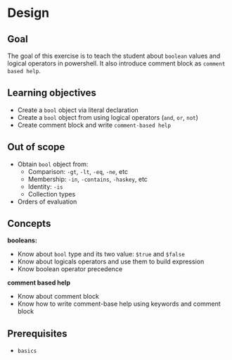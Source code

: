 # Design

## Goal

The goal of this exercise is to teach the student about `boolean` values and logical operators in powershell.
It also introduce comment block as `comment based help`.


## Learning objectives

- Create a `bool` object via literal declaration
- Create a `bool` object from using logical operators (`and`, `or`, `not`)
- Create comment block and write `comment-based help`


## Out of scope

- Obtain `bool` object from:
    - Comparison: `-gt`, `-lt`, `-eq`, `-ne`, etc
    - Membership: `-in`, `-contains`, `-haskey`, etc
    - Identity: `-is`
    - Collection types
- Orders of evaluation

## Concepts

**booleans:**
- Know about `bool` type and its two value: `$true` and `$false`
- Know about logicals operators and use them to build expression
- Know boolean operator precedence

**comment based help**
- Know about comment block
- Know how to write comment-base help using keywords and comment block


## Prerequisites

- `basics`
